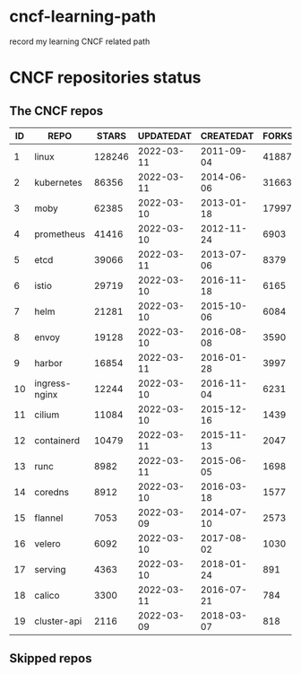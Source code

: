 # cncf-learning-path
record my learning CNCF related path

# CNCF repositories status
<!--START_SECTION:github_repos-->
## The CNCF repos
| ID |     REPO      | STARS  | UPDATEDAT  | CREATEDAT  | FORKSCOUNT |
|----|---------------|--------|------------|------------|------------|
|  1 | linux         | 128246 | 2022-03-11 | 2011-09-04 |      41887 |
|  2 | kubernetes    |  86356 | 2022-03-11 | 2014-06-06 |      31663 |
|  3 | moby          |  62385 | 2022-03-10 | 2013-01-18 |      17997 |
|  4 | prometheus    |  41416 | 2022-03-10 | 2012-11-24 |       6903 |
|  5 | etcd          |  39066 | 2022-03-11 | 2013-07-06 |       8379 |
|  6 | istio         |  29719 | 2022-03-10 | 2016-11-18 |       6165 |
|  7 | helm          |  21281 | 2022-03-10 | 2015-10-06 |       6084 |
|  8 | envoy         |  19128 | 2022-03-10 | 2016-08-08 |       3590 |
|  9 | harbor        |  16854 | 2022-03-11 | 2016-01-28 |       3997 |
| 10 | ingress-nginx |  12244 | 2022-03-10 | 2016-11-04 |       6231 |
| 11 | cilium        |  11084 | 2022-03-10 | 2015-12-16 |       1439 |
| 12 | containerd    |  10479 | 2022-03-11 | 2015-11-13 |       2047 |
| 13 | runc          |   8982 | 2022-03-11 | 2015-06-05 |       1698 |
| 14 | coredns       |   8912 | 2022-03-10 | 2016-03-18 |       1577 |
| 15 | flannel       |   7053 | 2022-03-09 | 2014-07-10 |       2573 |
| 16 | velero        |   6092 | 2022-03-10 | 2017-08-02 |       1030 |
| 17 | serving       |   4363 | 2022-03-10 | 2018-01-24 |        891 |
| 18 | calico        |   3300 | 2022-03-11 | 2016-07-21 |        784 |
| 19 | cluster-api   |   2116 | 2022-03-09 | 2018-03-07 |        818 |



## Skipped repos
<!--END_SECTION:github_repos-->
